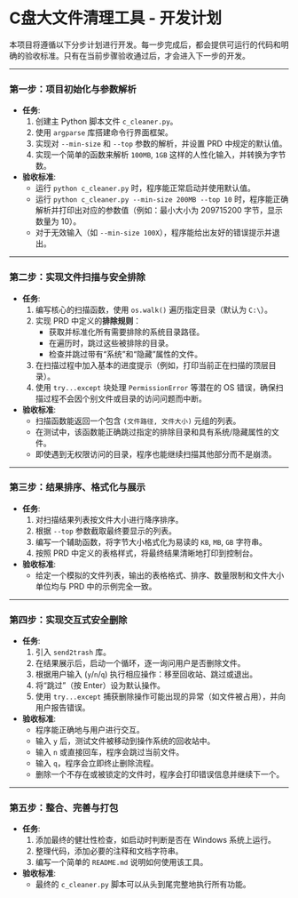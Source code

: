 # **C盘大文件清理工具 - 开发计划**

本项目将遵循以下分步计划进行开发。每一步完成后，都会提供可运行的代码和明确的验收标准。只有在当前步骤验收通过后，才会进入下一步的开发。

---

### **第一步：项目初始化与参数解析**

*   **任务**:
    1.  创建主 Python 脚本文件 `c_cleaner.py`。
    2.  使用 `argparse` 库搭建命令行界面框架。
    3.  实现对 `--min-size` 和 `--top` 参数的解析，并设置 PRD 中规定的默认值。
    4.  实现一个简单的函数来解析 `100MB`, `1GB` 这样的人性化输入，并转换为字节数。
*   **验收标准**:
    -   运行 `python c_cleaner.py` 时，程序能正常启动并使用默认值。
    -   运行 `python c_cleaner.py --min-size 200MB --top 10` 时，程序能正确解析并打印出对应的参数值（例如：最小大小为 209715200 字节，显示数量为 10）。
    -   对于无效输入（如 `--min-size 100X`），程序能给出友好的错误提示并退出。

---

### **第二步：实现文件扫描与安全排除**

*   **任务**:
    1.  编写核心的扫描函数，使用 `os.walk()` 遍历指定目录（默认为 `C:\`）。
    2.  实现 PRD 中定义的**排除规则**：
        -   获取并标准化所有需要排除的系统目录路径。
        -   在遍历时，跳过这些被排除的目录。
        -   检查并跳过带有“系统”和“隐藏”属性的文件。
    3.  在扫描过程中加入基本的进度提示（例如，打印当前正在扫描的顶层目录）。
    4.  使用 `try...except` 块处理 `PermissionError` 等潜在的 OS 错误，确保扫描过程不会因个别文件或目录的访问问题而中断。
*   **验收标准**:
    -   扫描函数能返回一个包含 `(文件路径, 文件大小)` 元组的列表。
    -   在测试中，该函数能正确跳过指定的排除目录和具有系统/隐藏属性的文件。
    -   即使遇到无权限访问的目录，程序也能继续扫描其他部分而不是崩溃。

---

### **第三步：结果排序、格式化与展示**

*   **任务**:
    1.  对扫描结果列表按文件大小进行降序排序。
    2.  根据 `--top` 参数截取最终要显示的列表。
    3.  编写一个辅助函数，将字节大小格式化为易读的 `KB`, `MB`, `GB` 字符串。
    4.  按照 PRD 中定义的表格样式，将最终结果清晰地打印到控制台。
*   **验收标准**:
    -   给定一个模拟的文件列表，输出的表格格式、排序、数量限制和文件大小单位均与 PRD 中的示例完全一致。

---

### **第四步：实现交互式安全删除**

*   **任务**:
    1.  引入 `send2trash` 库。
    2.  在结果展示后，启动一个循环，逐一询问用户是否删除文件。
    3.  根据用户输入 (`y`/`n`/`q`) 执行相应操作：移至回收站、跳过或退出。
    4.  将“跳过”（按 Enter）设为默认操作。
    5.  使用 `try...except` 捕获删除操作可能出现的异常（如文件被占用），并向用户报告错误。
*   **验收标准**:
    -   程序能正确地与用户进行交互。
    -   输入 `y` 后，测试文件被移动到操作系统的回收站中。
    -   输入 `n` 或直接回车，程序会跳过当前文件。
    -   输入 `q`，程序会立即终止删除流程。
    -   删除一个不存在或被锁定的文件时，程序会打印错误信息并继续下一个。

---

### **第五步：整合、完善与打包**

*   **任务**:
    1.  添加最终的健壮性检查，如启动时判断是否在 Windows 系统上运行。
    2.  整理代码，添加必要的注释和文档字符串。
    3.  编写一个简单的 `README.md` 说明如何使用该工具。
*   **验收标准**:
    -   最终的 `c_cleaner.py` 脚本可以从头到尾完整地执行所有功能。